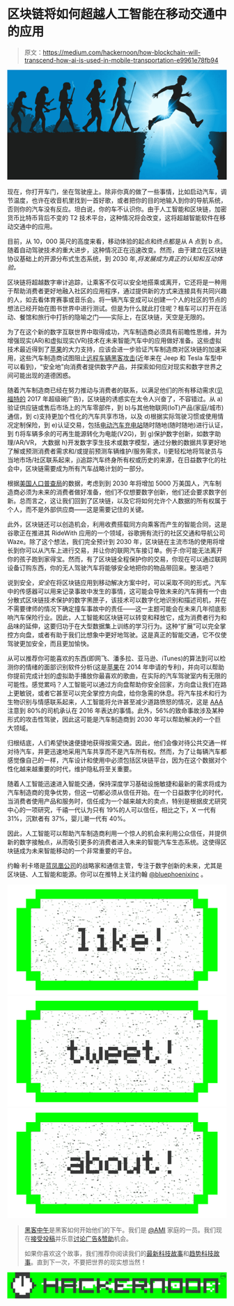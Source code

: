# 区块链将如何超越人工智能在移动交通中的应用

> 原文：<https://medium.com/hackernoon/how-blockchain-will-transcend-how-ai-is-used-in-mobile-transportation-e9961e78fb94>

![](img/d4b19373664fcac917451f455a63002d.png)

现在，你打开车门，坐在驾驶座上。除非你真的做了一些事情，比如启动汽车，调节温度，也许在收音机里找到一首好歌，或者把你的目的地输入到你的导航系统，否则你的汽车没有反应。坦白说，你的车不认识你。由于人工智能和区块链，加密货币比特币背后不变的 T2 技术平台，这种情况将会改变，这将超越智能软件在移动交通中的应用。

目前，从 10，000 英尺的高度来看，移动体验的起点和终点都是从 A 点到 b 点。随着自动驾驶技术的重大进步，这种情况正在迅速改变。然而，由于建立在区块链协议基础上的开源分布式生态系统，到 2030 年,*将发展成为真正的认知和互动体验。*

区块链将超越数字审计追踪，让乘客不仅可以安全地搭乘或离开，它还将是一种用于帮助消费者更好地融入社区的应用程序，通过提供新的方式来连接具有共同兴趣的人，如去看体育赛事或音乐会。将一辆汽车变成可以创建一个人的社区的节点的想法已经开始在图书世界中进行测试。但是为什么就此打住呢？租车可以打开在活动、餐馆和旅行中打折的隐喻之门——实际上，在区块链，天空是无限的。

为了在这个新的数字互联世界中取得成功，汽车制造商必须具有前瞻性思维，并为增强现实(AR)和虚拟现实(VR)技术在未来智能汽车中的应用做好准备。这些虚拟技术最近得到了[苹果](http://mashable.com/2017/06/05/ar-kit-apple-wwdc/#rwZEDEf2gmqy)的大力支持，应该会进一步验证汽车制造商对区块链的加速采用，这些汽车制造商试图阻止[远程车辆黑客攻击](https://www.theguardian.com/technology/2016/sep/20/tesla-model-s-chinese-hack-remote-control-brakes)(近年来在 Jeep 和 Tesla 车型中可以看到)，“安全地”向消费者提供数字产品，并探索如何应对现实和数字世界之间可能出现的道德困惑。

随着汽车制造商已经在努力推动与消费者的联系，以满足他们的所有移动需求([见福特的](https://www.ispot.tv/ad/A3P_/ford-super-bowl-2017-go-further-song-by-nina-simone) 2017 年超级碗广告)，区块链的诱惑实在太令人兴奋了，不容错过。从 a)验证供应链或售后市场上的汽车零部件，到 b)与其他物联网(IoT)产品(家庭/城市)通信，到 c)支持更加个性化的汽车共享市场，以及 d)根据实际驾驶习惯或使用情况定制保险，到 e)认证交易，包括[电动汽车充电站](http://www.altcointoday.com/german-power-company-using-ethereum-to-test-blockchain-car-charging/)随时随地(随时随地)进行认证，到 f)将车辆多余的可再生能源转化为电能(V2G)，到 g)保护数字创新，如数字助理/AR/VR， 大数据 h)开发数字孪生技术或数字模型，通过分散的数据共享更好地了解或预测消费者需求和/或提前预测车辆维护/服务需求，I)更轻松地将驾驶员与当地市场/社区联系起来，j)追踪汽车终身所有权或历史的来源，在日益数字化的社会中，区块链需要成为所有汽车战略计划的一部分。

根据[美国人口普查局](http://www.census.gov/population/projections/data/state/projectionsagesex.html)的数据，考虑到到 2030 年将增加 5000 万美国人，汽车制造商必须为未来的消费者做好准备，他们不仅想要数字创新，他们还会要求数字创新。总而言之，这让我们回到了区块链，以及它将如何允许个人数据的所有权属于个人，而不是外部供应商——这是需要记住的关键。

此外，区块链还可以创造机会，利用收费搭载同方向乘客而产生的智能合同，这是谷歌正在推进其 RideWith 应用的一个领域，谷歌拥有流行的社区交通和导航公司 Waze。除了这个想法，我们完全预计到 2030 年，区块链在主流市场的使用将增长到你可以从汽车上进行交易，并让你的联网汽车接订单。例子:你可能无法离开你的孩子跑到家得宝。然而，有了区块链全程保护你的交易，你现在可以通过联网设备订购东西，你的无人驾驶汽车将能够安全地把你的物品带回来。整洁吧？

说到安全，*安全*在将区块链应用到移动解决方案中时，可以采取不同的形式。汽车中的传感器可以用来记录事故中发生的事情，这可能会导致未来的汽车拥有一个由分散式区块链技术保护的数字黑匣子，该技术可以数字化地识别和描述司机，并在不需要律师的情况下确定撞车事故中的责任——这一主题可能会在未来几年彻底影响汽车保险行业。因此，人工智能和区块链可以转变和释放它，成为消费者行为和品味的延伸，这要归功于在大型数据集上训练的学习行为。这种“扩展”可以完全掌控方向盘，或者有助于我们比想象中更好地驾驶。这是真正的智能交通，它不仅使驾驶更加安全，而且更加愉快。

从可以推荐你可能喜欢的东西(即网飞、潘多拉、亚马逊、iTunes)的算法到可以检测你的情绪的面部识别软件分析(这是[苹果](http://appft.uspto.gov/netacgi/nph-Parser?Sect1=PTO2&Sect2=HITOFF&u=/netahtml/PTO/search-adv.html&r=2&p=1&f=G&l=50&d=PG01&S1=(706/47.CCLS.%2520AND%252020140123.PD.)&OS=ccl/706/47%2520and%2520pd/1/23/2014&RS=(CCL/706/47%2520AND%2520PD/20140123))在 2014 年申请的专利)，并向可以帮助你提前完成计划的虚拟助手播放你最喜欢的歌曲，在实际的汽车驾驶室内有无限的可能性。感觉累吗？人工智能可以通过方向盘帮助你安全回家，方向盘让我们在路上更敏锐，或者它甚至可以完全掌控方向盘，给你急需的休息。将汽车技术和行为生物识别与情感联系起来，人工智能将允许甚至减少道路愤怒的情况，这是 [AAA](http://www.nbcnews.com/news/us-news/aaa-most-drivers-have-engaged-road-rage-incidents-n608836) 注意到 80%的司机承认在 2016 年表达的事情。此外，56%的致命事故涉及某种形式的攻击性驾驶，因此这可能是汽车制造商到 2030 年可以帮助解决的一个巨大领域。

归根结底，人们希望快速便捷地获得按需交通。因此，他们会像对待公共交通一样对待汽车，并更迅速地采用汽车共享而不是汽车所有权。然而，为了让每辆汽车都感觉像自己的一样，汽车设计和使用中必须包括区块链平台，因为在这个数据对个性化越来越重要的时代，维护隐私将至关重要。

随着人工智能迅速进入智能交通，保持深度学习基础设施敏捷和最新的需求将成为汽车制造商的竞争优势，但这一切都必须从信任开始。在一个日益数字化的时代，当消费者使用产品和服务时，信任成为一个越来越大的卖点，特别是根据皮尤研究中心的一项研究，千禧一代认为只有 19%的人可以信任，相比之下，X 一代有 31%，沉默者有 37%，婴儿潮一代有 40%。

因此，人工智能可以帮助汽车制造商利用一个惊人的机会来利用公众信任，并提供新的数字接触点，从而吸引更多的消费者进入未来的智能汽车生态系统。这使得区块链成为未来智能移动的一个非常重要的平台。

约翰·利卡塔是[蓝凤凰公司](http://www.bluephoenixinc.com/leadership/)的战略家和通信主管，专注于数字创新的未来，尤其是区块链、人工智能和能源。你可以在推特上关注约翰 [@bluephoenixinc](https://twitter.com/bluephoenixinc) 。

[![](img/50ef4044ecd4e250b5d50f368b775d38.png)](http://bit.ly/HackernoonFB)[![](img/979d9a46439d5aebbdcdca574e21dc81.png)](https://goo.gl/k7XYbx)[![](img/2930ba6bd2c12218fdbbf7e02c8746ff.png)](https://goo.gl/4ofytp)

> [黑客中午](http://bit.ly/Hackernoon)是黑客如何开始他们的下午。我们是 [@AMI](http://bit.ly/atAMIatAMI) 家庭的一员。我们现在[接受投稿](http://bit.ly/hackernoonsubmission)并乐意[讨论广告&赞助](mailto:partners@amipublications.com)机会。
> 
> 如果你喜欢这个故事，我们推荐你阅读我们的[最新科技故事](http://bit.ly/hackernoonlatestt)和[趋势科技故事](https://hackernoon.com/trending)。直到下一次，不要把世界的现实想当然！

![](img/be0ca55ba73a573dce11effb2ee80d56.png)